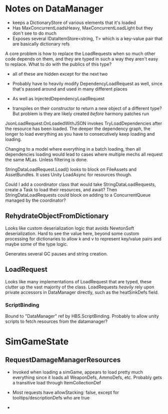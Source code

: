 # Notes on DataManager


- keeps a DictionaryStore of various elements that it's loaded
- Has MaxConcurrentLoadsHeavy, MaxConcurrentLoadLight but they don't see to do much
- Exposes several IDataItemStore<string, T> which is a key-value pair that are basically dictionary refs  

A core problem is how to replace the LoadRequests when so much other code depends on them, and they are typed in such a way they aren't easy to replace. What to do with the publics of this type?
  - all of these are hidden except for the next two

- Probably have to heavily modify DependencyLoadRequest as well, since that's passed around and used in many different places
- As well as InjectedDependencyLoadRequest
- transpiles on their constructor to return a new object of a different type? But problem is they are likely created *before* harmony patches run

JsonLoadRequest.OnLoadedWithJSON invokes TryLoadDependencies after the resource has been loaded. The deeper the dependency graph, the longer to load everything as you have to consecutively keep loading and loading. 

Changing to a model where everything in a batch loading, then all dependencies loading would lead to cases where multiple mechs all request the same MLas. Unless filtering is done.

StringDataLoadRequest.Load() looks to block on FileAssets and AssetBundles. It uses Unity LoadAsync for resources though. 

Could I add a coordinator class that would take StringDataLoadRequests, create a Task to load their resources, and await? Then StringDataLoadRequests could block on adding to a ConcurrentQueue managed by the coordinator?

## RehydrateObjectFromDictionary

Looks like custom deserialization logic that avoids NewtonSoft deserialization. Hard to see the value here, beyond some custom processing for dictionaries to allow k and v to represent key/value pairs and maybe some of the type logic. 

Generates several GC pauses and string creation.

## LoadRequest

Looks like many implementations of LoadRequest<T> that are typed, these clutter up the vast majority of the class. LoadRequests *heavily* rely upon private accessors in DataManager directly, such as the heatSinkDefs field.


### ScriptBinding
Bound to "DataManager" ref by HBS.ScriptBinding. Probably to allow unity scripts to fetch resources from the datamanager?

# SimGameState

## RequestDamageManagerResources

- Invoked when loading a simGame, appears to load pretty much everything since it loads all WeaponDefs, AmmoDefs, etc. Probably gets a transitive load through ItemCollectionDef

- Most requests have allowStacking: false, except for tooltips/descriptionDefs who are true
- 